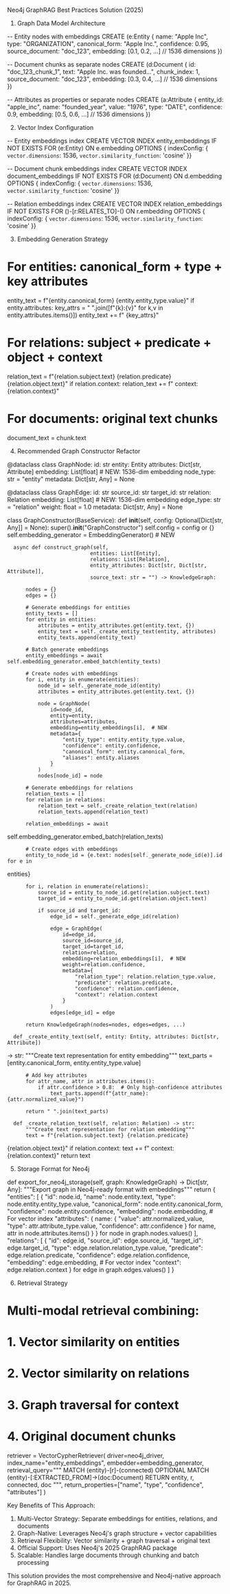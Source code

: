 Neo4j GraphRAG Best Practices Solution (2025)

  1. Graph Data Model Architecture

  -- Entity nodes with embeddings
  CREATE (e:Entity {
      name: "Apple Inc",
      type: "ORGANIZATION",
      canonical_form: "Apple Inc.",
      confidence: 0.95,
      source_document: "doc_123",
      embedding: [0.1, 0.2, ...] // 1536 dimensions
  })

  -- Document chunks as separate nodes
  CREATE (d:Document {
      id: "doc_123_chunk_1",
      text: "Apple Inc. was founded...",
      chunk_index: 1,
      source_document: "doc_123",
      embedding: [0.3, 0.4, ...] // 1536 dimensions
  })

  -- Attributes as properties or separate nodes
  CREATE (a:Attribute {
      entity_id: "apple_inc",
      name: "founded_year",
      value: "1976",
      type: "DATE",
      confidence: 0.9,
      embedding: [0.5, 0.6, ...] // 1536 dimensions
  })

  2. Vector Index Configuration

  -- Entity embeddings index
  CREATE VECTOR INDEX entity_embeddings IF NOT EXISTS
  FOR (e:Entity) ON e.embedding
  OPTIONS { indexConfig: {
      `vector.dimensions`: 1536,
      `vector.similarity_function`: 'cosine'
  }}

  -- Document chunk embeddings index
  CREATE VECTOR INDEX document_embeddings IF NOT EXISTS
  FOR (d:Document) ON d.embedding
  OPTIONS { indexConfig: {
      `vector.dimensions`: 1536,
      `vector.similarity_function`: 'cosine'
  }}

  -- Relation embeddings index
  CREATE VECTOR INDEX relation_embeddings IF NOT EXISTS
  FOR ()-[r:RELATES_TO]-() ON r.embedding
  OPTIONS { indexConfig: {
      `vector.dimensions`: 1536,
      `vector.similarity_function`: 'cosine'
  }}

  3. Embedding Generation Strategy

  # For entities: canonical_form + type + key attributes
  entity_text = f"{entity.canonical_form} {entity.entity_type.value}"
  if entity.attributes:
      key_attrs = " ".join([f"{k}:{v}" for k,v in entity.attributes.items()])
      entity_text += f" {key_attrs}"

  # For relations: subject + predicate + object + context
  relation_text = f"{relation.subject.text} {relation.predicate} 
  {relation.object.text}"
  if relation.context:
      relation_text += f" context: {relation.context}"

  # For documents: original text chunks
  document_text = chunk.text

  4. Recommended Graph Constructor Refactor

  @dataclass
  class GraphNode:
      id: str
      entity: Entity
      attributes: Dict[str, Attribute]
      embedding: List[float]  # NEW: 1536-dim embedding
      node_type: str = "entity"
      metadata: Dict[str, Any] = None

  @dataclass 
  class GraphEdge:
      id: str
      source_id: str
      target_id: str
      relation: Relation
      embedding: List[float]  # NEW: 1536-dim embedding
      edge_type: str = "relation"
      weight: float = 1.0
      metadata: Dict[str, Any] = None

  class GraphConstructor(BaseService):
      def __init__(self, config: Optional[Dict[str, Any]] = None):
          super().__init__("GraphConstructor")
          self.config = config or {}
          self.embedding_generator = EmbeddingGenerator()  # NEW

      async def construct_graph(self, 
                               entities: List[Entity],
                               relations: List[Relation],
                               entity_attributes: Dict[str, Dict[str, Attribute]],
                               source_text: str = "") -> KnowledgeGraph:

          nodes = {}
          edges = {}

          # Generate embeddings for entities
          entity_texts = []
          for entity in entities:
              attributes = entity_attributes.get(entity.text, {})
              entity_text = self._create_entity_text(entity, attributes)
              entity_texts.append(entity_text)

          # Batch generate embeddings
          entity_embeddings = await self.embedding_generator.embed_batch(entity_texts)

          # Create nodes with embeddings
          for i, entity in enumerate(entities):
              node_id = self._generate_node_id(entity)
              attributes = entity_attributes.get(entity.text, {})

              node = GraphNode(
                  id=node_id,
                  entity=entity,
                  attributes=attributes,
                  embedding=entity_embeddings[i],  # NEW
                  metadata={
                      "entity_type": entity.entity_type.value,
                      "confidence": entity.confidence,
                      "canonical_form": entity.canonical_form,
                      "aliases": entity.aliases
                  }
              )
              nodes[node_id] = node

          # Generate embeddings for relations
          relation_texts = []
          for relation in relations:
              relation_text = self._create_relation_text(relation)
              relation_texts.append(relation_text)

          relation_embeddings = await
  self.embedding_generator.embed_batch(relation_texts)

          # Create edges with embeddings
          entity_to_node_id = {e.text: nodes[self._generate_node_id(e)].id for e in
  entities}

          for i, relation in enumerate(relations):
              source_id = entity_to_node_id.get(relation.subject.text)
              target_id = entity_to_node_id.get(relation.object.text)

              if source_id and target_id:
                  edge_id = self._generate_edge_id(relation)

                  edge = GraphEdge(
                      id=edge_id,
                      source_id=source_id,
                      target_id=target_id,
                      relation=relation,
                      embedding=relation_embeddings[i],  # NEW
                      weight=relation.confidence,
                      metadata={
                          "relation_type": relation.relation_type.value,
                          "predicate": relation.predicate,
                          "confidence": relation.confidence,
                          "context": relation.context
                      }
                  )
                  edges[edge_id] = edge

          return KnowledgeGraph(nodes=nodes, edges=edges, ...)

      def _create_entity_text(self, entity: Entity, attributes: Dict[str, Attribute]) 
  -> str:
          """Create text representation for entity embedding"""
          text_parts = [entity.canonical_form, entity.entity_type.value]

          # Add key attributes
          for attr_name, attr in attributes.items():
              if attr.confidence > 0.8:  # Only high-confidence attributes
                  text_parts.append(f"{attr_name}:{attr.normalized_value}")

          return " ".join(text_parts)

      def _create_relation_text(self, relation: Relation) -> str:
          """Create text representation for relation embedding"""
          text = f"{relation.subject.text} {relation.predicate} 
  {relation.object.text}"
          if relation.context:
              text += f" context: {relation.context}"
          return text

  5. Storage Format for Neo4j

  def export_for_neo4j_storage(self, graph: KnowledgeGraph) -> Dict[str, Any]:
      """Export graph in Neo4j-ready format with embeddings"""
      return {
          "entities": [
              {
                  "id": node.id,
                  "name": node.entity.text,
                  "type": node.entity.entity_type.value,
                  "canonical_form": node.entity.canonical_form,
                  "confidence": node.entity.confidence,
                  "embedding": node.embedding,  # For vector index
                  "attributes": {
                      name: {
                          "value": attr.normalized_value,
                          "type": attr.attribute_type.value,
                          "confidence": attr.confidence
                      } for name, attr in node.attributes.items()
                  }
              } for node in graph.nodes.values()
          ],
          "relations": [
              {
                  "id": edge.id,
                  "source_id": edge.source_id,
                  "target_id": edge.target_id,
                  "type": edge.relation.relation_type.value,
                  "predicate": edge.relation.predicate,
                  "confidence": edge.relation.confidence,
                  "embedding": edge.embedding,  # For vector index
                  "context": edge.relation.context
              } for edge in graph.edges.values()
          ]
      }

  6. Retrieval Strategy

  # Multi-modal retrieval combining:
  # 1. Vector similarity on entities
  # 2. Vector similarity on relations  
  # 3. Graph traversal for context
  # 4. Original document chunks

  retriever = VectorCypherRetriever(
      driver=neo4j_driver,
      index_name="entity_embeddings",
      embedder=embedding_generator,
      retrieval_query="""
      MATCH (entity)-[r]-(connected)
      OPTIONAL MATCH (entity)-[:EXTRACTED_FROM]->(doc:Document)
      RETURN entity, r, connected, doc
      """,
      return_properties=["name", "type", "confidence", "attributes"]
  )

  Key Benefits of This Approach:

  1. Multi-Vector Strategy: Separate embeddings for entities, relations, and documents
  2. Graph-Native: Leverages Neo4j's graph structure + vector capabilities
  3. Retrieval Flexibility: Vector similarity + graph traversal + original text
  4. Official Support: Uses Neo4j's 2025 GraphRAG package
  5. Scalable: Handles large documents through chunking and batch processing

  This solution provides the most comprehensive and Neo4j-native approach for GraphRAG
   in 2025.